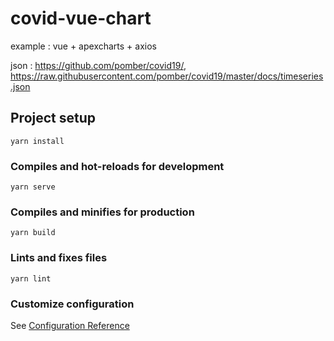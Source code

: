 # covid-vue-chart

example : vue + apexcharts + axios

json : https://github.com/pomber/covid19/, https://raw.githubusercontent.com/pomber/covid19/master/docs/timeseries.json

## Project setup
```
yarn install
```

### Compiles and hot-reloads for development
```
yarn serve
```

### Compiles and minifies for production
```
yarn build
```

### Lints and fixes files
```
yarn lint
```

### Customize configuration
See [Configuration Reference](https://cli.vuejs.org/config/)
